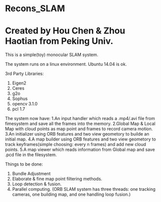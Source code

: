# Recons_SLAM
# Created by Hou Chen & Zhou Haotian from Peking Univ.

This is a simple(toy) monocular SLAM system.

The system runs on a linux environment. Ubuntu 14.04 is ok.

3rd Party Libraries:
1. Eigen2
2. Ceres
3. g2o
4. Sophus
5. opencv 3.1.0
6. pcl 1.7

The system now have:
1.An input handler which reads a .mp4/.avi file from fimesystem and save all the frames into the memory.
2.Global Map & Local Map with cloud points as map point and frames to record camera motion.
3.An initializer using ORB features and two view geometory to builde an initial map.
4.A map builder using ORB features and two view geometory to track keyframes(simple choosing: every n frames) and add new cloud points.
5.A map viewer which reads information from Global map and save .pcd file in the filesystem.


Things to be done:
1. Bundle Adjustment
2. Elaborate & fine map point filtering methods.
3. Loop detection & fusion.
4. Parallel computing.
  (ORB SLAM system has three threads:
  one tracking cameras, 
  one building map, 
  and one handling loop fusion.) 
